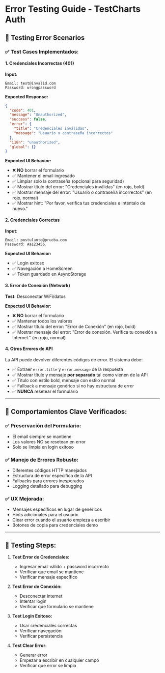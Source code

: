 # Error Testing Guide - TestCharts Auth

## 🧪 **Testing Error Scenarios**

### ✅ **Test Cases Implementados:**

#### 1. **Credenciales Incorrectas (401)**
**Input:**
```
Email: test@invalid.com
Password: wrongpassword
```

**Expected Response:**
```json
{
  "code": 401,
  "message": "Unauthorized",
  "success": false,
  "error": {
    "title": "Credenciales inválidas",
    "message": "Usuario o contraseña incorrectos"
  },
  "i18n": "unauthorized",
  "global": {}
}
```

**Expected UI Behavior:**
- ❌ **NO** borrar el formulario
- ✅ Mantener el email ingresado
- ✅ Limpiar solo la contraseña (opcional para seguridad)
- ✅ Mostrar título del error: "Credenciales inválidas" (en rojo, bold)
- ✅ Mostrar mensaje del error: "Usuario o contraseña incorrectos" (en rojo, normal)
- ✅ Mostrar hint: "Por favor, verifica tus credenciales e inténtalo de nuevo."

#### 2. **Credenciales Correctas**
**Input:**
```
Email: postulante@prueba.com
Password: Aa123456.
```

**Expected UI Behavior:**
- ✅ Login exitoso
- ✅ Navegación a HomeScreen
- ✅ Token guardado en AsyncStorage

#### 3. **Error de Conexión (Network)**
**Test:** Desconectar WiFi/datos

**Expected UI Behavior:**
- ❌ **NO** borrar el formulario
- ✅ Mantener todos los valores
- ✅ Mostrar título del error: "Error de Conexión" (en rojo, bold)
- ✅ Mostrar mensaje del error: "Error de conexión. Verifica tu conexión a internet." (en rojo, normal)

#### 4. **Otros Errores de API**
La API puede devolver diferentes códigos de error. El sistema debe:
- ✅ Extraer `error.title` y `error.message` de la respuesta
- ✅ Mostrar título y mensaje **por separado** tal como vienen de la API
- ✅ Título con estilo bold, mensaje con estilo normal
- ✅ Fallback a mensaje genérico si no hay estructura de error
- ✅ **NUNCA** resetear el formulario

---

## 🎯 **Comportamientos Clave Verificados:**

### ✅ **Preservación del Formulario:**
- El email siempre se mantiene
- Los valores NO se resetean en error
- Solo se limpia en login exitoso

### ✅ **Manejo de Errores Robusto:**
- Diferentes códigos HTTP manejados
- Estructura de error específica de la API
- Fallbacks para errores inesperados
- Logging detallado para debugging

### ✅ **UX Mejorada:**
- Mensajes específicos en lugar de genéricos
- Hints adicionales para el usuario
- Clear error cuando el usuario empieza a escribir
- Botones de copia para credenciales demo

---

## 🚀 **Testing Steps:**

1. **Test Error de Credenciales:**
   - Ingresar email válido + password incorrecto
   - Verificar que email se mantiene
   - Verificar mensaje específico

2. **Test Error de Conexión:**
   - Desconectar internet
   - Intentar login
   - Verificar que formulario se mantiene

3. **Test Login Exitoso:**
   - Usar credenciales correctas
   - Verificar navegación
   - Verificar persistencia

4. **Test Clear Error:**
   - Generar error
   - Empezar a escribir en cualquier campo
   - Verificar que error se limpia 
